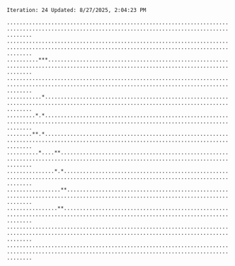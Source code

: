 `Iteration: 24 Updated: 8/27/2025, 2:04:23 PM`
<!-- GOL_START -->
`....................................................................................................................................................`</br>
`....................................................................................................................................................`</br>
`..........***.......................................................................................................................................`</br>
`....................................................................................................................................................`</br>
`...........*........................................................................................................................................`</br>
`.........*.*........................................................................................................................................`</br>
`........**.*........................................................................................................................................`</br>
`..........*....**...................................................................................................................................`</br>
`...............*.*..................................................................................................................................`</br>
`.................**.................................................................................................................................`</br>
`................**..................................................................................................................................`</br>
`....................................................................................................................................................`</br>
`....................................................................................................................................................`</br>
<!-- GOL_END -->